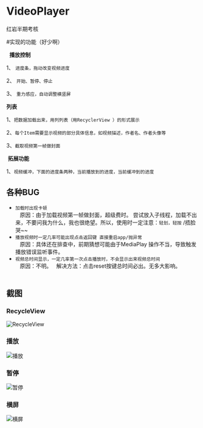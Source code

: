 # VideoPlayer
红岩半期考核

#实现的功能（好少啊）  

   **播放控制**  
   
1、 `进度条，拖动改变视频进度`  
  
2、 `开始、暂停、停止`  
  
3、 `重力感应，自动调整横竖屏`

  **列表**

1、`把数据加载出来，用列列表（用RecyclerView ）的形式展示`

2、`每个Item需要显示视频的部分具体信息，如视频描述，作者名、作者头像等`

3、`截取视频第一帧做封面`

  **拓展功能**
  
1、`视频缓冲，下面的进度条两种，当前播放到的进度，当前缓冲到的进度`


## 各种BUG ##

 * `加载时出现卡顿`   
    原因：由于加载视频第一帧做封面，超级费时。 尝试放入子线程，加载不出来，不要问我为什么，我也很绝望。所以，使用时一定注意：`轻划，轻按` /捂脸哭~~
 * `播放视频时一定几率可能出现点击返回键 直接重启app/抛异常`  
    原因：具体还在排查中，前期猜想可能由于MediaPlay 操作不当，导致触发播放错误监听事件。
 * `视频总时间显示，一定几率第一次点击播放时，不会显示出来视频总时间`  
    原因：不明。   解决方法：点击reset按键总时间必出。无多大影响。  
    
## 截图 ##

### RecycleView ###
![RecycleView](https://github.com/lusen8/VideoPlayer/blob/master/screenShot/recycleView.png)

### 播放 ###
![播放](https://github.com/lusen8/VideoPlayer/blob/master/screenShot/%E6%92%AD%E6%94%BE.png) 

### 暂停 ###
![暂停](https://github.com/lusen8/VideoPlayer/blob/master/screenShot/%E6%9A%82%E5%81%9C.png)

### 横屏 ###
![横屏](https://github.com/lusen8/VideoPlayer/blob/master/screenShot/%E6%A8%AA%E5%B1%8F.png)
